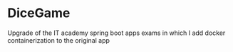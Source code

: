 # DiceGame
Upgrade of the IT academy spring boot apps exams in which I add docker containerization to the original app

